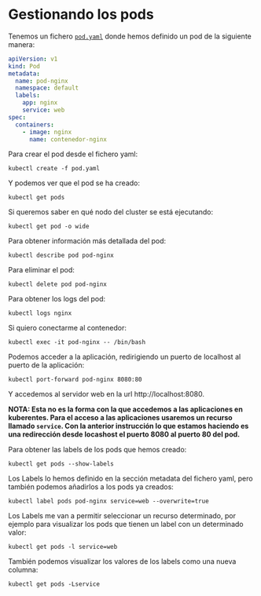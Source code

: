 # Gestionando los pods

Tenemos un fichero [`pod.yaml`](pod.yaml) donde hemos definido un pod  de la siguiente manera:

```yaml
apiVersion: v1
kind: Pod
metadata:
  name: pod-nginx
  namespace: default
  labels:
    app: nginx
    service: web
spec:
  containers:
    - image: nginx
      name: contenedor-nginx
```

Para crear el pod desde el fichero yaml:

    kubectl create -f pod.yaml

Y podemos ver que el pod se ha creado:

    kubectl get pods

Si queremos saber en qué nodo del cluster se está ejecutando:

    kubectl get pod -o wide

Para obtener información más detallada del pod:

    kubectl describe pod pod-nginx

Para eliminar el pod:

    kubectl delete pod pod-nginx

Para obtener los logs del pod:

    kubectl logs nginx

Si quiero conectarme al contenedor:

    kubectl exec -it pod-nginx -- /bin/bash

Podemos acceder a la aplicación, redirigiendo un puerto de localhost al puerto de la aplicación:

    kubectl port-forward pod-nginx 8080:80

Y accedemos al servidor web en la url http://localhost:8080.

**NOTA: Esta no es la forma con la que accedemos a las aplicaciones en kuberentes. Para el acceso a las aplicaciones usaremos un recurso llamado `service`. Con la anterior instrucción lo que estamos haciendo es una redirección desde locashost el puerto 8080 al puerto 80 del pod.**

Para obtener las labels de los pods que hemos creado:

    kubectl get pods --show-labels

Los Labels lo hemos definido en la sección metadata del fichero yaml, pero también podemos añadirlos a los pods ya creados:

    kubectl label pods pod-nginx service=web --overwrite=true

Los Labels me van a permitir seleccionar un recurso determinado, por ejemplo para visualizar los pods que tienen un label con un determinado valor:

    kubectl get pods -l service=web

También podemos visualizar los valores de los labels como una nueva columna:

    kubectl get pods -Lservice
